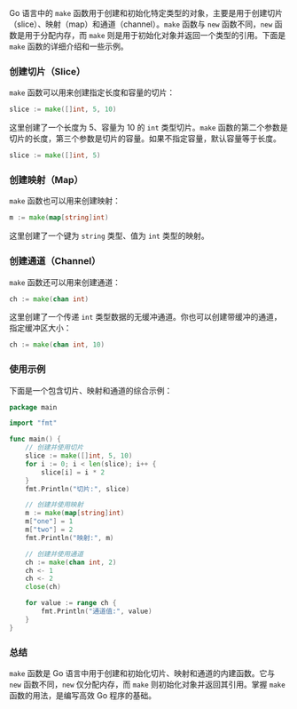 Go 语言中的 `make` 函数用于创建和初始化特定类型的对象，主要是用于创建切片（slice）、映射（map）和通道（channel）。`make` 函数与 `new` 函数不同，`new` 函数是用于分配内存，而 `make` 则是用于初始化对象并返回一个类型的引用。下面是 `make` 函数的详细介绍和一些示例。

### 创建切片（Slice）

`make` 函数可以用来创建指定长度和容量的切片：

```go
slice := make([]int, 5, 10)
```

这里创建了一个长度为 5、容量为 10 的 `int` 类型切片。`make` 函数的第二个参数是切片的长度，第三个参数是切片的容量。如果不指定容量，默认容量等于长度。

```go
slice := make([]int, 5)
```

### 创建映射（Map）

`make` 函数也可以用来创建映射：

```go
m := make(map[string]int)
```

这里创建了一个键为 `string` 类型、值为 `int` 类型的映射。

### 创建通道（Channel）

`make` 函数还可以用来创建通道：

```go
ch := make(chan int)
```

这里创建了一个传递 `int` 类型数据的无缓冲通道。你也可以创建带缓冲的通道，指定缓冲区大小：

```go
ch := make(chan int, 10)
```

### 使用示例

下面是一个包含切片、映射和通道的综合示例：

```go
package main

import "fmt"

func main() {
    // 创建并使用切片
    slice := make([]int, 5, 10)
    for i := 0; i < len(slice); i++ {
        slice[i] = i * 2
    }
    fmt.Println("切片:", slice)

    // 创建并使用映射
    m := make(map[string]int)
    m["one"] = 1
    m["two"] = 2
    fmt.Println("映射:", m)

    // 创建并使用通道
    ch := make(chan int, 2)
    ch <- 1
    ch <- 2
    close(ch)

    for value := range ch {
        fmt.Println("通道值:", value)
    }
}
```

### 总结

`make` 函数是 Go 语言中用于创建和初始化切片、映射和通道的内建函数。它与 `new` 函数不同，`new` 仅分配内存，而 `make` 则初始化对象并返回其引用。掌握 `make` 函数的用法，是编写高效 Go 程序的基础。
